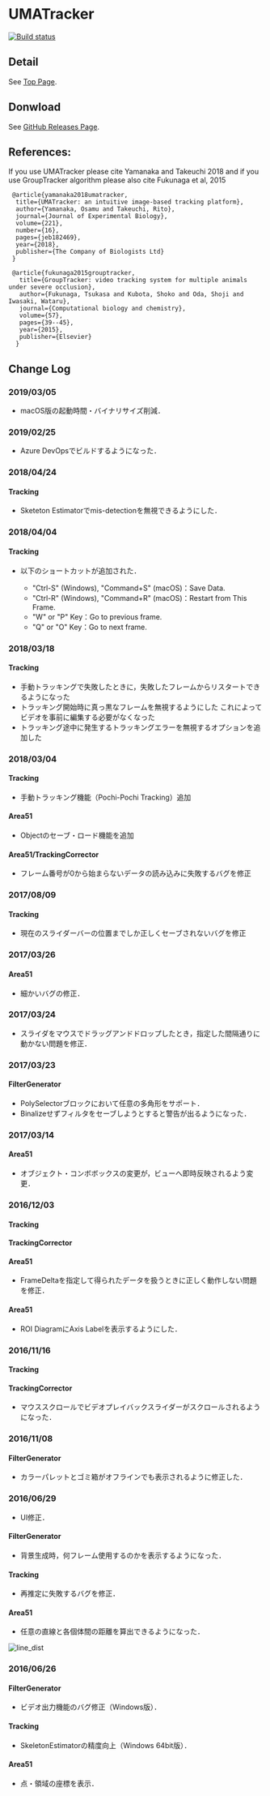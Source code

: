 # UMATracker

[![Build status](https://umatracker.vsrm.visualstudio.com/_apis/public/Release/badge/0f98e98a-73c9-4ba5-95b3-5f673ab00e9f/1/1)](https://umatracker.visualstudio.com/UMATracker-CI/_release?definitionId=1)

## Detail
See [Top Page](http://ymnk13.github.io/UMATracker/).

## Donwload
See [GitHub Releases Page](https://github.com/UMATracker/UMATracker/releases).

## References:
If you use UMATracker please cite Yamanaka and Takeuchi 2018 and if you use GroupTracker algorithm please also cite Fukunaga et al, 2015

     @article{yamanaka2018umatracker,
      title={UMATracker: an intuitive image-based tracking platform},
      author={Yamanaka, Osamu and Takeuchi, Rito},
      journal={Journal of Experimental Biology},
      volume={221},
      number={16},
      pages={jeb182469},
      year={2018},
      publisher={The Company of Biologists Ltd}
     }

     @article{fukunaga2015grouptracker,
       title={GroupTracker: video tracking system for multiple animals under severe occlusion},
       author={Fukunaga, Tsukasa and Kubota, Shoko and Oda, Shoji and Iwasaki, Wataru},
       journal={Computational biology and chemistry},
       volume={57},
       pages={39--45},
       year={2015},
       publisher={Elsevier}
      }


## Change Log

### 2019/03/05
* macOS版の起動時間・バイナリサイズ削減．

### 2019/02/25
* Azure DevOpsでビルドするようになった．

### 2018/04/24

#### Tracking

* Sketeton Estimatorでmis-detectionを無視できるようにした．

### 2018/04/04

#### Tracking

* 以下のショートカットが追加された．
    
    * "Ctrl-S" (Windows), "Command+S" (macOS)：Save Data.
    * "Ctrl-R" (Windows), "Command+R" (macOS)：Restart from This Frame.
    * "W" or "P" Key：Go to previous frame.
    * "Q" or "O" Key：Go to next frame.

### 2018/03/18

#### Tracking

* 手動トラッキングで失敗したときに，失敗したフレームからリスタートできるようになった
* トラッキング開始時に真っ黒なフレームを無視するようにした
    これによってビデオを事前に編集する必要がなくなった
* トラッキング途中に発生するトラッキングエラーを無視するオプションを追加した

### 2018/03/04

#### Tracking

* 手動トラッキング機能（Pochi-Pochi Tracking）追加

#### Area51

* Objectのセーブ・ロード機能を追加

#### Area51/TrackingCorrector

* フレーム番号が0から始まらないデータの読み込みに失敗するバグを修正

### 2017/08/09

#### Tracking

* 現在のスライダーバーの位置までしか正しくセーブされないバグを修正

### 2017/03/26

#### Area51

* 細かいバグの修正．

### 2017/03/24

* スライダをマウスでドラッグアンドドロップしたとき，指定した間隔通りに動かない問題を修正．

### 2017/03/23

#### FilterGenerator

* PolySelectorブロックにおいて任意の多角形をサポート．
* Binalizeせずフィルタをセーブしようとすると警告が出るようになった．

### 2017/03/14

#### Area51

* オブジェクト・コンボボックスの変更が，ビューへ即時反映されるよう変更．

### 2016/12/03

#### Tracking

#### TrackingCorrector

#### Area51

* FrameDeltaを指定して得られたデータを扱うときに正しく動作しない問題を修正．

#### Area51

* ROI DiagramにAxis Labelを表示するようにした．

### 2016/11/16

#### Tracking

#### TrackingCorrector

* マウススクロールでビデオプレイバックスライダーがスクロールされるようになった．

### 2016/11/08

#### FilterGenerator
* カラーパレットとゴミ箱がオフラインでも表示されるように修正した．

### 2016/06/29
* UI修正．

#### FilterGenerator
* 背景生成時，何フレーム使用するのかを表示するようになった．

#### Tracking
* 再推定に失敗するバグを修正．

#### Area51
* 任意の直線と各個体間の距離を算出できるようになった．

![line_dist](img/2016_06_29/uma_area51_linedist.png)

### 2016/06/26

#### FilterGenerator
* ビデオ出力機能のバグ修正（Windows版）．

#### Tracking
* SkeletonEstimatorの精度向上（Windows 64bit版）．

#### Area51
* 点・領域の座標を表示．
